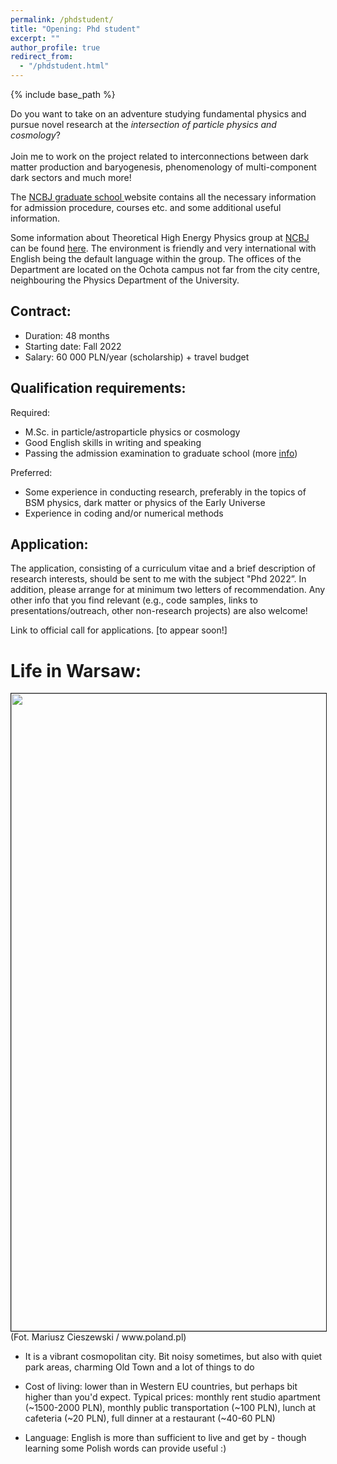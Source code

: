 ```yaml
---
permalink: /phdstudent/
title: "Opening: Phd student"
excerpt: ""
author_profile: true
redirect_from:
  - "/phdstudent.html"
---
```


{% include base_path %}

Do you want to take on an adventure studying fundamental physics and pursue novel research at the _intersection of particle physics and cosmology_? <br><br>
Join me to work on the project related to interconnections between dark matter production and baryogenesis, phenomenology of multi-component dark sectors and much more!

The <a href="https://gradschool.ncbj.gov.pl"> NCBJ graduate school </a> website contains all the necessary information for admission procedure, courses etc. and some additional useful information.

Some information about Theoretical High Energy Physics group at <a href="https://www.ncbj.gov.pl/en"> NCBJ</a> can be found <a href="https://www.ncbj.gov.pl/en/particle-theory-group"> here</a>. The environment is friendly and very international with English being the default language within the group. The offices of the Department are located on the Ochota campus not far from the city centre, neighbouring the Physics Department of the University.

Contract:
--------
* Duration: 48 months
* Starting date: Fall 2022
* Salary: 60 000 PLN/year (scholarship) +  travel budget

Qualification requirements:
--------

Required:
* M.Sc. in particle/astroparticle physics or cosmology
* Good English skills in writing and speaking
* Passing the admission examination to graduate school (more <a href="https://gradschool.ncbj.gov.pl/exam/"> info</a>)

Preferred:
* Some experience in conducting research, preferably in the topics of BSM physics, dark matter or physics of the Early Universe
* Experience in coding and/or numerical methods

Application:
--------

The application, consisting of a curriculum vitae and a brief description of research interests, should be sent to me with the subject "Phd 2022”. In addition, please arrange for at minimum two letters of recommendation. Any other info that you find relevant (e.g., code samples, links to presentations/outreach, other non-research projects) are also welcome!

Link to official call for applications. [to appear soon!]


Life in Warsaw:
======

<img src="http://ahryczuk.github.io/files/warszawa.jpg" height="1020px" width="560px" border="1px">
<br>
(Fot. Mariusz Cieszewski / www.poland.pl)


* It is a vibrant cosmopolitan city. Bit noisy sometimes, but also with quiet park areas, charming Old Town and a lot of things to do

* Cost of living: lower than in Western EU countries, but perhaps bit higher than you'd expect. Typical prices: monthly rent studio apartment (~1500-2000 PLN), monthly public transportation (~100 PLN), lunch at cafeteria (~20 PLN), full dinner at a restaurant (~40-60 PLN)

* Language: English is more than sufficient to live and get by - though learning some Polish words can provide useful :)
